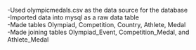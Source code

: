 -Used olympicmedals.csv as the data source for the database <br />
-Imported data into mysql as a raw data table <br />
-Made tables Olympiad, Competition, Country, Athlete, Medal <br />
-Made joining tables Olympiad_Event, Competition_Medal, and Athlete_Medal <br />
